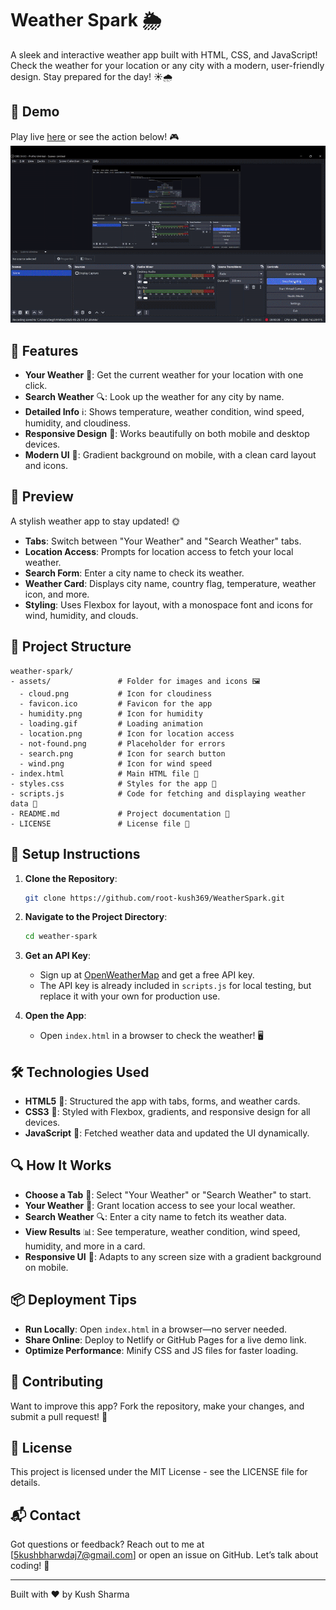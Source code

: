 # Weather Spark 🌦️

A sleek and interactive weather app built with HTML, CSS, and JavaScript! Check the weather for your location or any city with a modern, user-friendly design. Stay prepared for the day! ☀️🌧️

## 🎥 Demo

Play live [here](https://weatherspark.netlify.app) or see the action below! 🎮  
![Weather Spark Demo](weath.gif)

## 🌟 Features

- **Your Weather** 📍: Get the current weather for your location with one click.
- **Search Weather** 🔍: Look up the weather for any city by name.
- **Detailed Info** ℹ️: Shows temperature, weather condition, wind speed, humidity, and cloudiness.
- **Responsive Design** 📱: Works beautifully on both mobile and desktop devices.
- **Modern UI** 🎨: Gradient background on mobile, with a clean card layout and icons.

## 📖 Preview

A stylish weather app to stay updated! 🌞

- **Tabs**: Switch between "Your Weather" and "Search Weather" tabs.
- **Location Access**: Prompts for location access to fetch your local weather.
- **Search Form**: Enter a city name to check its weather.
- **Weather Card**: Displays city name, country flag, temperature, weather icon, and more.
- **Styling**: Uses Flexbox for layout, with a monospace font and icons for wind, humidity, and clouds.

## 📂 Project Structure

```
weather-spark/
- assets/               # Folder for images and icons 🖼️
  - cloud.png           # Icon for cloudiness
  - favicon.ico         # Favicon for the app
  - humidity.png        # Icon for humidity
  - loading.gif         # Loading animation
  - location.png        # Icon for location access
  - not-found.png       # Placeholder for errors
  - search.png          # Icon for search button
  - wind.png            # Icon for wind speed
- index.html            # Main HTML file 📄
- styles.css            # Styles for the app 🎨
- scripts.js            # Code for fetching and displaying weather data 🔧
- README.md             # Project documentation 📖
- LICENSE               # License file 📜
```

## 🚀 Setup Instructions

1. **Clone the Repository**:

   ```bash
   git clone https://github.com/root-kush369/WeatherSpark.git
   ```
2. **Navigate to the Project Directory**:

   ```bash
   cd weather-spark
   ```
3. **Get an API Key**:
   - Sign up at [OpenWeatherMap](https://openweathermap.org/) and get a free API key.
   - The API key is already included in `scripts.js` for local testing, but replace it with your own for production use.

4. **Open the App**:
   - Open `index.html` in a browser to check the weather! 🖥️

## 🛠️ Technologies Used

- **HTML5** 📄: Structured the app with tabs, forms, and weather cards.
- **CSS3** 🎨: Styled with Flexbox, gradients, and responsive design for all devices.
- **JavaScript** 🔧: Fetched weather data and updated the UI dynamically.

## 🔍 How It Works

- **Choose a Tab** 🌟: Select "Your Weather" or "Search Weather" to start.
- **Your Weather** 📍: Grant location access to see your local weather.
- **Search Weather** 🔍: Enter a city name to fetch its weather data.
- **View Results** 📊: See temperature, weather condition, wind speed, humidity, and more in a card.
- **Responsive UI** 📱: Adapts to any screen size with a gradient background on mobile.

## 📦 Deployment Tips

- **Run Locally**: Open `index.html` in a browser—no server needed.
- **Share Online**: Deploy to Netlify or GitHub Pages for a live demo link.
- **Optimize Performance**: Minify CSS and JS files for faster loading.

## 🤝 Contributing

Want to improve this app? Fork the repository, make your changes, and submit a pull request! 🌟

## 📜 License

This project is licensed under the MIT License - see the LICENSE file for details.

## 📬 Contact

Got questions or feedback? Reach out to me at [5kushbharwdaj7@gmail.com] or open an issue on GitHub. Let’s talk about coding! 💬

---

Built with ❤️ by Kush Sharma

